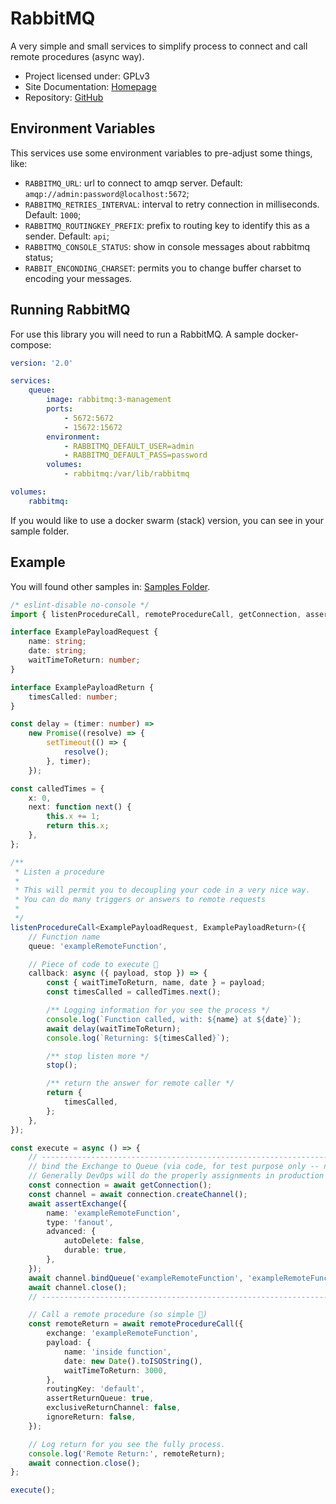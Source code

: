 # RabbitMQ

A very simple and small services to simplify process to connect and call remote procedures (async way).

-   Project licensed under: GPLv3
-   Site Documentation: [Homepage](https://nsfilho.github.io/rabbitmq/index.html)
-   Repository: [GitHub](https://github.com/nsfilho/rabbitmq.git)

## Environment Variables

This services use some environment variables to pre-adjust some things, like:

-   `RABBITMQ_URL`: url to connect to amqp server. Default: `amqp://admin:password@localhost:5672`;
-   `RABBITMQ_RETRIES_INTERVAL`: interval to retry connection in milliseconds. Default: `1000`;
-   `RABBITMQ_ROUTINGKEY_PREFIX`: prefix to routing key to identify this as a sender. Default: `api`;
-   `RABBITMQ_CONSOLE_STATUS`: show in console messages about rabbitmq status;
-   `RABBIT_ENCONDING_CHARSET`: permits you to change buffer charset to encoding your messages.

## Running RabbitMQ

For use this library you will need to run a RabbitMQ. A sample docker-compose:

```yml
version: '2.0'

services:
    queue:
        image: rabbitmq:3-management
        ports:
            - 5672:5672
            - 15672:15672
        environment:
            - RABBITMQ_DEFAULT_USER=admin
            - RABBITMQ_DEFAULT_PASS=password
        volumes:
            - rabbitmq:/var/lib/rabbitmq

volumes:
    rabbitmq:
```

If you would like to use a docker swarm (stack) version, you can see in your sample folder.

## Example

You will found other samples in: [Samples Folder](https://github.com/nsfilho/rabbitmq/tree/master/sample).

```ts
/* eslint-disable no-console */
import { listenProcedureCall, remoteProcedureCall, getConnection, assertExchange } from '../src';

interface ExamplePayloadRequest {
    name: string;
    date: string;
    waitTimeToReturn: number;
}

interface ExamplePayloadReturn {
    timesCalled: number;
}

const delay = (timer: number) =>
    new Promise((resolve) => {
        setTimeout(() => {
            resolve();
        }, timer);
    });

const calledTimes = {
    x: 0,
    next: function next() {
        this.x += 1;
        return this.x;
    },
};

/**
 * Listen a procedure
 *
 * This will permit you to decoupling your code in a very nice way.
 * You can do many triggers or answers to remote requests
 *
 */
listenProcedureCall<ExamplePayloadRequest, ExamplePayloadReturn>({
    // Function name
    queue: 'exampleRemoteFunction',

    // Piece of code to execute 🚀
    callback: async ({ payload, stop }) => {
        const { waitTimeToReturn, name, date } = payload;
        const timesCalled = calledTimes.next();

        /** Logging information for you see the process */
        console.log(`Function called, with: ${name} at ${date}`);
        await delay(waitTimeToReturn);
        console.log(`Returning: ${timesCalled}`);

        /** stop listen more */
        stop();

        /** return the answer for remote caller */
        return {
            timesCalled,
        };
    },
});

const execute = async () => {
    // --------------------------------------------------------------------------------------------------
    // bind the Exchange to Queue (via code, for test purpose only -- not need in production environment)
    // Generally DevOps will do the properly assignments in production environment.
    const connection = await getConnection();
    const channel = await connection.createChannel();
    await assertExchange({
        name: 'exampleRemoteFunction',
        type: 'fanout',
        advanced: {
            autoDelete: false,
            durable: true,
        },
    });
    await channel.bindQueue('exampleRemoteFunction', 'exampleRemoteFunction', 'default');
    await channel.close();
    // --------------------------------------------------------------------------------------------------

    // Call a remote procedure (so simple 🥰)
    const remoteReturn = await remoteProcedureCall({
        exchange: 'exampleRemoteFunction',
        payload: {
            name: 'inside function',
            date: new Date().toISOString(),
            waitTimeToReturn: 3000,
        },
        routingKey: 'default',
        assertReturnQueue: true,
        exclusiveReturnChannel: false,
        ignoreReturn: false,
    });

    // Log return for you see the fully process.
    console.log('Remote Return:', remoteReturn);
    await connection.close();
};

execute();
```
